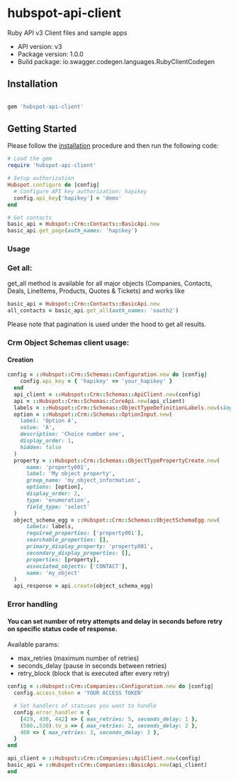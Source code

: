 # hubspot-api-client
Ruby API v3 Client files and sample apps

- API version: v3
- Package version: 1.0.0
- Build package: io.swagger.codegen.languages.RubyClientCodegen

## Installation

```ruby

gem 'hubspot-api-client'

```

## Getting Started

Please follow the [installation](#installation) procedure and then run the following code:
```ruby
# Load the gem
require 'hubspot-api-client'

# Setup authorization
Hubspot.configure do |config|
  # Configure API key authorization: hapikey
  config.api_key['hapikey'] = 'demo'
end

# Get contacts
basic_api = Hubspot::Crm::Contacts::BasicApi.new
basic_api.get_page(auth_names: 'hapikey')

```

### Usage

### Get all:
get_all method is available for all major objects (Companies, Contacts, Deals, LineItems, Products, Quotes & Tickets) and works like

```ruby
basic_api = Hubspot::Crm::Contacts::BasicApi.new
all_contacts = basic_api.get_all(auth_names: 'oauth2')
```
Please note that pagination is used under the hood to get all results.


### Crm Object Schemas client usage:

#### Creation

```ruby
config = ::Hubspot::Crm::Schemas::Configuration.new do |config|
    config.api_key = { 'hapikey' => 'your_hapikey' }
  end
  api_client = ::Hubspot::Crm::Schemas::ApiClient.new(config)
  api = ::Hubspot::Crm::Schemas::CoreApi.new(api_client)
  labels = ::Hubspot::Crm::Schemas::ObjectTypeDefinitionLabels.new(singular: 'My object', plural: 'My objects')
  option = ::Hubspot::Crm::Schemas::OptionInput.new(
    label: 'Option A',
    value: 'A',
    description: 'Choice number one',
    display_order: 1,
    hidden: false
  )
  property = ::Hubspot::Crm::Schemas::ObjectTypePropertyCreate.new(
      name: 'property001',
      label: 'My object property',
      group_name: 'my_object_information',
      options: [option],
      display_order: 2,
      type: 'enumeration',
      field_type: 'select'
  )
  object_schema_egg = ::Hubspot::Crm::Schemas::ObjectSchemaEgg.new(
      labels: labels,
      required_properties: ['property001'],
      searchable_properties: [],
      primary_display_property: 'property001',
      secondary_display_properties: [],
      properties: [property],
      associated_objects: ['CONTACT'],
      name: 'my_object'
  )
  api_response = api.create(object_schema_egg)
```


### Error handling

#### You can set number of retry attempts and delay in seconds before retry on specific status code of response.

Available params:
  - max_retries (maximum number of retries)
  - seconds_delay (pause in seconds between retries)
  - retry_block (block that is executed after every retry)


```ruby
config = ::Hubspot::Crm::Companies::Configuration.new do |config|
  config.access_token = 'YOUR ACCESS TOKEN'

  # Set handlers of statuses you want to handle
  config.error_handler = {
    [429, 430, 442] => { max_retries: 5, seconds_delay: 1 },
    (500..530).to_a => { max_retries: 2, seconds_delay: 2 },
    400 => { max_retries: 3, seconds_delay: 3 },
  }
end

api_client = ::Hubspot::Crm::Companies::ApiClient.new(config)
basic_api = ::Hubspot::Crm::Companies::BasicApi.new(api_client)
end

```
